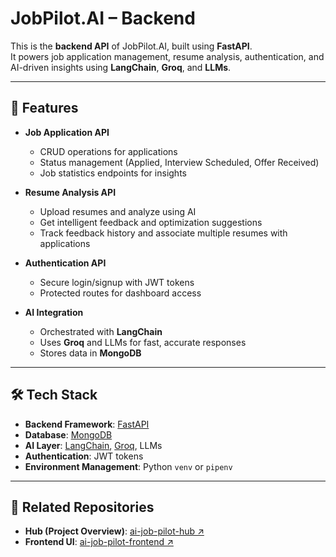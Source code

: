# JobPilot.AI – Backend

This is the **backend API** of JobPilot.AI, built using **FastAPI**.  
It powers job application management, resume analysis, authentication, and AI-driven insights using **LangChain**, **Groq**, and **LLMs**.

---

## 🚀 Features

- **Job Application API**
  - CRUD operations for applications
  - Status management (Applied, Interview Scheduled, Offer Received)
  - Job statistics endpoints for insights

- **Resume Analysis API**
  - Upload resumes and analyze using AI  
  - Get intelligent feedback and optimization suggestions  
  - Track feedback history and associate multiple resumes with applications  

- **Authentication API**
  - Secure login/signup with JWT tokens  
  - Protected routes for dashboard access  

- **AI Integration**
  - Orchestrated with **LangChain**  
  - Uses **Groq** and LLMs for fast, accurate responses  
  - Stores data in **MongoDB**

---

## 🛠️ Tech Stack

- **Backend Framework**: [FastAPI](https://fastapi.tiangolo.com/)  
- **Database**: [MongoDB](https://www.mongodb.com/)  
- **AI Layer**: [LangChain](https://www.langchain.com/), [Groq](https://groq.com/), LLMs  
- **Authentication**: JWT tokens  
- **Environment Management**: Python `venv` or `pipenv`

---

## 📂 Related Repositories

- **Hub (Project Overview)**: [ai-job-pilot-hub ↗](https://github.com/Sakthivel1122/ai-job-pilot-hub)  
- **Frontend UI**: [ai-job-pilot-frontend ↗](https://github.com/Sakthivel1122/ai-job-pilot-frontend)  

